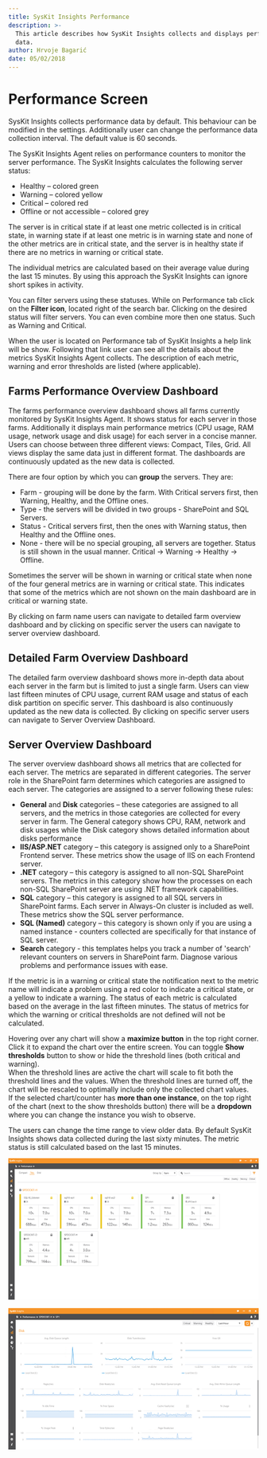 ```yaml
---
title: SysKit Insights Performance
description: >-
  This article describes how SysKit Insights collects and displays performance
  data.
author: Hrvoje Bagarić
date: 05/02/2018
---
```


# Performance Screen

SysKit Insights collects performance data by default. This behaviour can be modified in the settings. Additionally user can change the performance data collection interval. The default value is 60 seconds.

The SysKit Insights Agent relies on performance counters to monitor the server performance. The SysKit Insights calculates the following server status:

* Healthy – colored green
* Warning – colored yellow
* Critical – colored red
* Offline or not accessible – colored grey

The server is in critical state if at least one metric collected is in critical state, in warning state if at least one metric is in warning state and none of the other metrics are in critical state, and the server is in healthy state if there are no metrics in warning or critical state.

The individual metrics are calculated based on their average value during the last 15 minutes. By using this approach the SysKit Insights can ignore short spikes in activity.

You can filter servers using these statuses. While on Performance tab click on the **Filter icon**, located right of the search bar. Clicking on the desired status will filter servers. You can even combine more then one status. Such as Warning and Critical.

When the user is located on Performance tab of SysKit Insights a help link will be show. Following that link user can see all the details about the metrics SysKit Insights Agent collects. The description of each metric, warning and error thresholds are listed \(where applicable\).

## Farms Performance Overview Dashboard

The farms performance overview dashboard shows all farms currently monitored by SysKit Insights Agent. It shows status for each server in those farms. Additionally it displays main performance metrics \(CPU usage, RAM usage, network usage and disk usage\) for each server in a concise manner. Users can choose between three different views: Compact, Tiles, Grid. All views display the same data just in different format. The dashboards are continuously updated as the new data is collected.

There are four option by which you can **group** the servers. They are:

* Farm - grouping will be done by the farm. With Critical servers first, then Warning, Healthy, and the Offline ones. 
* Type - the servers will be divided in two groups - SharePoint and SQL Servers.
* Status - Critical servers first, then the ones with Warning status, then Healthy and the Offline ones. 
* None - there will be no special grouping, all servers are together. Status is still shown in the usual manner. Critical -&gt; Warning -&gt; Healthy -&gt; Offline.

Sometimes the server will be shown in warning or critical state when none of the four general metrics are in warning or critical state. This indicates that some of the metrics which are not shown on the main dashboard are in critical or warning state.

By clicking on farm name users can navigate to detailed farm overview dashboard and by clicking on specific server the users can navigate to server overview dashboard.

## Detailed Farm Overview Dashboard

The detailed farm overview dashboard shows more in-depth data about each server in the farm but is limited to just a single farm. Users can view last fifteen minutes of CPU usage, current RAM usage and status of each disk partition on specific server. This dashboard is also continuously updated as the new data is collected. By clicking on specific server users can navigate to Server Overview Dashboard.

## Server Overview Dashboard

The server overview dashboard shows all metrics that are collected for each server. The metrics are separated in different categories. The server role in the SharePoint farm determines which categories are assigned to each server. The categories are assigned to a server following these rules:

* **General** and **Disk** categories – these categories are assigned to all servers, and the metrics in those categories are collected for every server in farm. The General category shows CPU, RAM, network and disk usages while the Disk category shows detailed information about disks performance
* **IIS/ASP.NET** category – this category is assigned only to a SharePoint Frontend server. These metrics show the usage of IIS on each Frontend server.
* **.NET** category – this category is assigned to all non-SQL SharePoint servers. The metrics in this category show how the processes on each non-SQL SharePoint server are using .NET framework capabilities.
* **SQL** category – this category is assigned to all SQL servers in SharePoint farms. Each server in Always-On cluster is included as well. These metrics show the SQL server performance.
* **SQL \(Named\)** category – this category is shown only if you are using a named instance - counters collected are specifically for that instance of SQL server.
* **Search** category - this templates helps you track a number of 'search' relevant counters on servers in SharePoint farm. Diagnose various problems and performance issues with ease.

If the metric is in a warning or critical state the notification next to the metric name will indicate a problem using a red color to indicate a critical state, or a yellow to indicate a warning. The status of each metric is calculated based on the average in the last fifteen minutes. The status of metrics for which the warning or critical thresholds are not defined will not be calculated.

Hovering over any chart will show a **maximize button** in the top right corner. Click it to expand the chart over the entire screen. You can toggle **Show thresholds** button to show or hide the threshold lines \(both critical and warning\).  
When the threshold lines are active the chart will scale to fit both the threshold lines and the values. When the threshold lines are turned off, the chart will be rescaled to optimally include only the collected chart values.  
If the selected chart/counter has **more than one instance**, on the top right of the chart \(next to the show thresholds button\) there will be a **dropdown** where you can change the instance you wish to observe.

The users can change the time range to view older data. By default SysKit Insights shows data collected during the last sixty minutes. The metric status is still calculated based on the last 15 minutes.

![](../.gitbook/assets/performance-dashboard.png)

![](../.gitbook/assets/performance-screen2.png)

